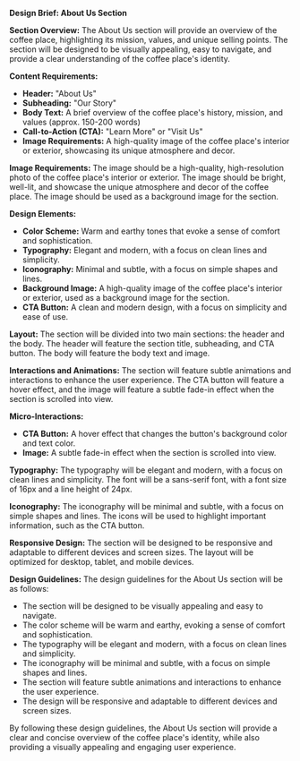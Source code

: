 **Design Brief: About Us Section**

**Section Overview:**
The About Us section will provide an overview of the coffee place, highlighting its mission, values, and unique selling points. The section will be designed to be visually appealing, easy to navigate, and provide a clear understanding of the coffee place's identity.

**Content Requirements:**

* **Header:** "About Us"
* **Subheading:** "Our Story"
* **Body Text:** A brief overview of the coffee place's history, mission, and values (approx. 150-200 words)
* **Call-to-Action (CTA):** "Learn More" or "Visit Us"
* **Image Requirements:** A high-quality image of the coffee place's interior or exterior, showcasing its unique atmosphere and decor.

**Image Requirements:**
The image should be a high-quality, high-resolution photo of the coffee place's interior or exterior. The image should be bright, well-lit, and showcase the unique atmosphere and decor of the coffee place. The image should be used as a background image for the section.

**Design Elements:**

* **Color Scheme:** Warm and earthy tones that evoke a sense of comfort and sophistication.
* **Typography:** Elegant and modern, with a focus on clean lines and simplicity.
* **Iconography:** Minimal and subtle, with a focus on simple shapes and lines.
* **Background Image:** A high-quality image of the coffee place's interior or exterior, used as a background image for the section.
* **CTA Button:** A clean and modern design, with a focus on simplicity and ease of use.

**Layout:**
The section will be divided into two main sections: the header and the body. The header will feature the section title, subheading, and CTA button. The body will feature the body text and image.

**Interactions and Animations:**
The section will feature subtle animations and interactions to enhance the user experience. The CTA button will feature a hover effect, and the image will feature a subtle fade-in effect when the section is scrolled into view.

**Micro-Interactions:**

* **CTA Button:** A hover effect that changes the button's background color and text color.
* **Image:** A subtle fade-in effect when the section is scrolled into view.

**Typography:**
The typography will be elegant and modern, with a focus on clean lines and simplicity. The font will be a sans-serif font, with a font size of 16px and a line height of 24px.

**Iconography:**
The iconography will be minimal and subtle, with a focus on simple shapes and lines. The icons will be used to highlight important information, such as the CTA button.

**Responsive Design:**
The section will be designed to be responsive and adaptable to different devices and screen sizes. The layout will be optimized for desktop, tablet, and mobile devices.

**Design Guidelines:**
The design guidelines for the About Us section will be as follows:

* The section will be designed to be visually appealing and easy to navigate.
* The color scheme will be warm and earthy, evoking a sense of comfort and sophistication.
* The typography will be elegant and modern, with a focus on clean lines and simplicity.
* The iconography will be minimal and subtle, with a focus on simple shapes and lines.
* The section will feature subtle animations and interactions to enhance the user experience.
* The design will be responsive and adaptable to different devices and screen sizes.

By following these design guidelines, the About Us section will provide a clear and concise overview of the coffee place's identity, while also providing a visually appealing and engaging user experience.